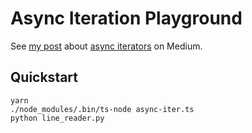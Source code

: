 # Async Iteration Playground

See [my post][1] about [async iterators][2] on Medium.

## Quickstart

    yarn
    ./node_modules/.bin/ts-node async-iter.ts
    python line_reader.py

[1]: https://medium.com/p/4767df03d85b/
[2]: https://github.com/tc39/proposal-async-iteration
